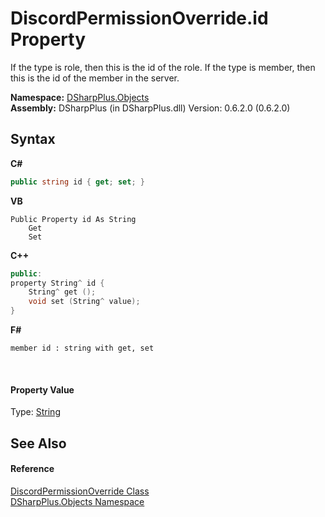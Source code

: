 # DiscordPermissionOverride.id Property 
 

If the type is role, then this is the id of the role. If the type is member, then this is the id of the member in the server.

**Namespace:**&nbsp;<a href="b70db947-75ff-488f-5245-350c6ca1e522">DSharpPlus.Objects</a><br />**Assembly:**&nbsp;DSharpPlus (in DSharpPlus.dll) Version: 0.6.2.0 (0.6.2.0)

## Syntax

**C#**<br />
``` C#
public string id { get; set; }
```

**VB**<br />
``` VB
Public Property id As String
	Get
	Set
```

**C++**<br />
``` C++
public:
property String^ id {
	String^ get ();
	void set (String^ value);
}
```

**F#**<br />
``` F#
member id : string with get, set

```

<br />

#### Property Value
Type: <a href="http://msdn2.microsoft.com/en-us/library/s1wwdcbf" target="_blank">String</a>

## See Also


#### Reference
<a href="c1796aef-a014-ad1d-88c1-61e4c5b82970">DiscordPermissionOverride Class</a><br /><a href="b70db947-75ff-488f-5245-350c6ca1e522">DSharpPlus.Objects Namespace</a><br />